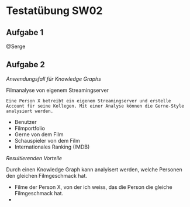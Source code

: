 
# Testatübung SW02

## Aufgabe 1

@Serge

## Aufgabe 2

*Anwendungsfall für Knowledge Graphs*

Filmanalyse von eigenem Streamingserver

```
Eine Person X betreibt ein eigenem Streamingserver und erstelle Account für seine Kollegen. Mit einer Analyse können die Gerne-Style analysiert werden.
```


* Benutzer
* Filmportfolio
* Gerne von dem Film
* Schauspieler von dem Film
* Internationales Ranking (IMDB)


*Resultierenden Vorteile*

Durch einen Knowledge Graph kann analyisert werden, welche Personen den gleichen Filmgeschmack hat.

* Filme der Person X, von der ich weiss, das die Person die gleiche Filmgeschmack hat.
* 